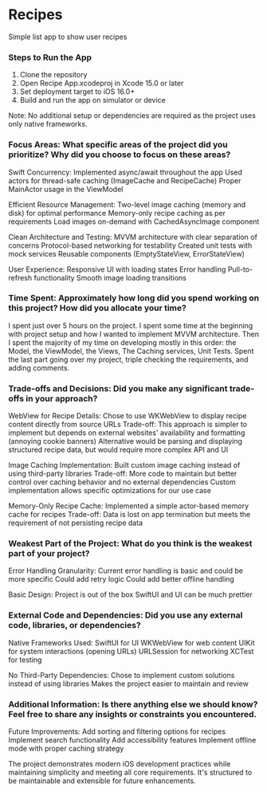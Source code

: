 # Recipes
Simple list app to show user recipes

### Steps to Run the App

1. Clone the repository
2. Open Recipe App.xcodeproj in Xcode 15.0 or later
3. Set deployment target to iOS 16.0+
4. Build and run the app on simulator or device

Note: No additional setup or dependencies are required as the project uses only native frameworks.

### Focus Areas: What specific areas of the project did you prioritize? Why did you choose to focus on these areas?


Swift Concurrency:
Implemented async/await throughout the app
Used actors for thread-safe caching (ImageCache and RecipeCache)
Proper MainActor usage in the ViewModel


Efficient Resource Management:
Two-level image caching (memory and disk) for optimal performance
Memory-only recipe caching as per requirements
Load images on-demand with CachedAsyncImage component


Clean Architecture and Testing:
MVVM architecture with clear separation of concerns
Protocol-based networking for testability
Created unit tests with mock services
Reusable components (EmptyStateView, ErrorStateView)


User Experience:
Responsive UI with loading states
Error handling
Pull-to-refresh functionality
Smooth image loading transitions

### Time Spent: Approximately how long did you spend working on this project? How did you allocate your time?

I spent just over 5 hours on the project.
I spent some time at the beginning with project setup and how I wanted to implement MVVM architecture.
Then I spent the majority of my time on developing mostly in this order: the Model, the ViewModel, the Views, The Caching services, Unit Tests.
Spent the last part going over my project, triple checking the requirements, and adding comments.

### Trade-offs and Decisions: Did you make any significant trade-offs in your approach?

WebView for Recipe Details:
Chose to use WKWebView to display recipe content directly from source URLs
Trade-off: This approach is simpler to implement but depends on external websites' availability and formatting (annoying cookie banners)
Alternative would be parsing and displaying structured recipe data, but would require more complex API and UI

Image Caching Implementation:
Built custom image caching instead of using third-party libraries
Trade-off: More code to maintain but better control over caching behavior and no external dependencies
Custom implementation allows specific optimizations for our use case

Memory-Only Recipe Cache:
Implemented a simple actor-based memory cache for recipes
Trade-off: Data is lost on app termination but meets the requirement of not persisting recipe data

### Weakest Part of the Project: What do you think is the weakest part of your project?

Error Handling Granularity:
Current error handling is basic and could be more specific
Could add retry logic
Could add better offline handling

Basic Design:
Project is out of the box SwiftUI and UI can be much prettier

### External Code and Dependencies: Did you use any external code, libraries, or dependencies?

Native Frameworks Used:
SwiftUI for UI
WKWebView for web content
UIKit for system interactions (opening URLs)
URLSession for networking
XCTest for testing

No Third-Party Dependencies:
Chose to implement custom solutions instead of using libraries
Makes the project easier to maintain and review

### Additional Information: Is there anything else we should know? Feel free to share any insights or constraints you encountered.

Future Improvements:
Add sorting and filtering options for recipes
Implement search functionality
Add accessibility features
Implement offline mode with proper caching strategy

The project demonstrates modern iOS development practices while maintaining simplicity and meeting all core requirements. It's structured to be maintainable and extensible for future enhancements.
